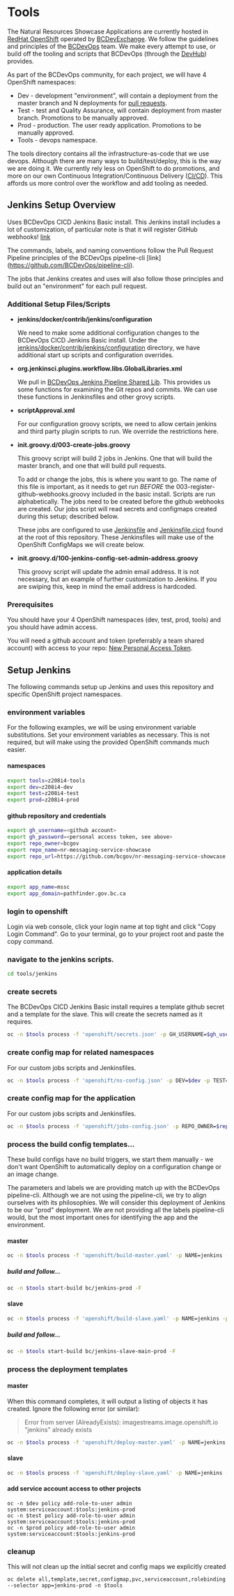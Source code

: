 # Tools

The Natural Resources Showcase Applications are currently hosted in [RedHat OpenShift](https://www.openshift.com) operated by [BCDevExchange](https://bcdevexchange.org).  We follow the guidelines and principles of the [BCDevOps](https://github.com/BCDevOps) team. We make every attempt to use, or build off the tooling and scripts that BCDevOps (through the [DevHub](https://developer.gov.bc.ca)) provides.    

As part of the BCDevOps community, for each project, we will have 4 OpenShift namespaces:  

* Dev - development "environment", will contain a deployment from the master branch and N deployments for [pull requests](https://help.github.com/en/articles/about-pull-requests).  
* Test - test and Quality Assurance, will contain deployment from master branch. Promotions to be manually approved. 
* Prod - production. The user ready application. Promotions to be manually approved.  
* Tools - devops namespace.   

The tools directory contains all the infrastructure-as-code that we use devops. Although there are many ways to build/test/deploy, this is the way we are doing it.  We currently rely less on OpenShift to do promotions, and more on our own Continuous Integration/Continuous Delivery ([CI/CD](https://en.wikipedia.org/wiki/CI/CD)).  This affords us more control over the workflow and add tooling as needed.  

## Jenkins Setup Overview

Uses BCDevOps CICD Jenkins Basic install.  This Jenkins install includes a lot of customization, of particular note is that it will register GitHub webhooks!  [link](https://github.com/BCDevOps/openshift-components/tree/cvarjao-update-jenkins-basic/cicd/jenkins-basic)

The commands, labels, and naming conventions follow the Pull Request Pipeline principles of the BCDevOps pipeline-cli [link] (https://github.com/BCDevOps/pipeline-cli).

The jobs that Jenkins creates and uses will also follow those principles and build out an "environment" for each pull request.

### Additional Setup Files/Scripts

* **jenkins/docker/contrib/jenkins/configuration**

	We need to make some additional configuration changes to the BCDevOps CICD Jenkins Basic install.  Under the [jenkins/docker/contrib/jenkins/configuration](jenkins/docker/contrib/jenkins/configuration) directory, we have additional start up scripts and configuration overrides.

* **org.jenkinsci.plugins.workflow.libs.GlobalLibraries.xml**

	We pull in [BCDevOps Jenkins Pipeline Shared Lib](https://github.com/BCDevOps/jenkins-pipeline-shared-lib).  This provides us some functions for examining the Git repos and commits. We can use these functions in Jenkinsfiles and other grovy scripts.

* **scriptApproval.xml**

	For our configuration groovy scripts, we need to allow certain jenkins and third party plugin scripts to run.  We override the restrictions here.

* **init.groovy.d/003-create-jobs.groovy**

	This groovy script will build 2 jobs in Jenkins.  One that will build the master branch, and one that will build pull requests.  
	
	To add or change the jobs, this is where you want to go.  The name of this file is important, as it needs to get run *BEFORE* the 003-register-github-webhooks.groovy included in the basic install.  Scripts are run alphabetically.  The jobs need to be created before the github webhooks are created.  Our jobs script will read secrets and configmaps created during this setup; described below.
	
	These jobs are configured to use [Jenkinsfile](../Jenkinsfile) and [Jenkinsfile.cicd](../Jenkinsfile.cicd) found at the root of this repository.  These Jenkinsfiles will make use of the OpenShift ConfigMaps we will create below.

* **init.groovy.d/100-jenkins-config-set-admin-address.groovy**

	This groovy script will update the admin email address.  It is not necessary, but an example of further customization to Jenkins.  If you are swiping this, keep in mind the email address is hardcoded.

### Prerequisites

You should have your 4 OpenShift namespaces (dev, test, prod, tools) and you should have admin access.

You will need a github account and token (preferrably a team shared account) with access to your repo: [New Personal Access Token](https://github.com/settings/tokens/new?scopes=repo,read:user,user:email,admin:repo_hook).

## Setup Jenkins

The following commands setup up Jenkins and uses this repository and specific OpenShift project namespaces.

### environment variables
For the following examples, we will be using environment variable substitutions.  Set your environment variables as necessary.  This is not required, but will make using the provided OpenShift commands much easier.  

#### namespaces
```sh
export tools=z208i4-tools
export dev=z208i4-dev
export test=z208i4-test
export prod=z208i4-prod
```

#### github repository and credentials
```sh
export gh_username=<github account>
export gh_password=<personal access token, see above>
export repo_owner=bcgov
export repo_name=nr-messaging-service-showcase
export repo_url=https://github.com/bcgov/nr-messaging-service-showcase
```

#### application details
```sh
export app_name=mssc
export app_domain=pathfinder.gov.bc.ca
```

### login to openshift
Login via web console, click your login name at top tight and click "Copy Login Command".  Go to your terminal, go to your project root and paste the copy command.

### navigate to the jenkins scripts.

```sh
cd tools/jenkins
```

### create secrets
The BCDevOps CICD Jenkins Basic install requires a template github secret and a template for the slave.  This will create the secrets named as it requires.

```sh
oc -n $tools process -f 'openshift/secrets.json' -p GH_USERNAME=$gh_username -p GH_PASSWORD=$gh_password | oc  -n $tools create -f -
```

### create config map for related namespaces
For our custom jobs scripts and Jenkinsfiles.  

```sh
oc -n $tools process -f 'openshift/ns-config.json' -p DEV=$dev -p TEST=$test -p PROD=$prod -p TOOLS=$tools | oc  -n $tools create -f -
```

### create config map for the application
For our custom jobs scripts and Jenkinsfiles.  

```sh
oc -n $tools process -f 'openshift/jobs-config.json' -p REPO_OWNER=$repo_owner -p REPO_NAME=$repo_name -p APP_NAME=$app_name -p APP_DOMAIN=$app_domain | oc -n $tools create -f -
```


### process the build config templates...

These build configs have no build triggers, we start them manually - we don't want OpenShift to automatically deploy on a configuration change or an image change.  

The parameters and labels we are providing match up with the BCDevOps pipeline-cli.  Although we are not using the pipeline-cli, we try to align ourselves with its philosophies.  We will consider this deployment of Jenkins to be our "prod" deployment.  We are not providing all the labels pipeline-cli would, but the most important ones for identifying the app and the environment.  

#### master

```sh
oc -n $tools process -f 'openshift/build-master.yaml' -p NAME=jenkins -p SUFFIX=-prod -p VERSION=prod-1.0.0 -p SOURCE_REPOSITORY_URL=$repo_url -p SOURCE_REPOSITORY_REF=master -l app-name=jenkins -l env-name=prod -l env-id=0 -l app=jenkins-prod -o yaml | oc -n $tools create -f -
```

##### build and follow...

```sh
oc -n $tools start-build bc/jenkins-prod -F
```

#### slave

```sh
oc -n $tools process -f 'openshift/build-slave.yaml' -p NAME=jenkins -p SUFFIX=-prod -p VERSION=prod-1.0.0 -p SLAVE_NAME=main -p SOURCE_IMAGE_STREAM_TAG=jenkins:prod-1.0.0 -l app-name=jenkins -l env-name=prod -l env-id=0 -l app=jenkins-prod -o yaml | oc -n $tools create -f -
```

##### build and follow...

```sh
oc -n $tools start-build bc/jenkins-slave-main-prod -F
```


### process the deployment templates

#### master
When this command completes, it will output a listing of objects it has created.  Ignore the following error (or similar):  
> Error from server (AlreadyExists): imagestreams.image.openshift.io "jenkins" already exists

```sh
oc -n $tools process -f 'openshift/deploy-master.yaml' -p NAME=jenkins -p SUFFIX=-prod -p VERSION=prod-1.0.0 -p ROUTE_HOST=jenkins-prod-$tools.$app_domain -p GH_USERNAME=$gh_username -p GH_PASSWORD=$gh_password -l app-name=jenkins -l env-name=prod -l env-id=0 -l app=jenkins-prod -o yaml | oc -n $tools create -f -

```

#### slave

```sh
oc -n $tools process -f 'openshift/deploy-slave.yaml' -p NAME=jenkins -p SUFFIX=-prod -p VERSION=prod-1.0.0 -p SLAVE_NAME=build -p 'SLAVE_LABELS=build deploy test ui-test' -p SLAVE_EXECUTORS=3 -p CPU_REQUEST=300m -p CPU_LIMIT=500m -p MEMORY_REQUEST=2Gi -p MEMORY_LIMIT=2Gi -l app-name=jenkins -l env-name=prod -l env-id=0 -l app=jenkins-prod -o yaml | oc -n $tools create -f -
```

#### add service account access to other projects

```
oc -n $dev policy add-role-to-user admin system:serviceaccount:$tools:jenkins-prod
oc -n $test policy add-role-to-user admin system:serviceaccount:$tools:jenkins-prod
oc -n $prod policy add-role-to-user admin system:serviceaccount:$tools:jenkins-prod
```

### cleanup
This will not clean up the initial secret and config maps we explicitly created

```
oc delete all,template,secret,configmap,pvc,serviceaccount,rolebinding --selector app=jenkins-prod -n $tools
```




